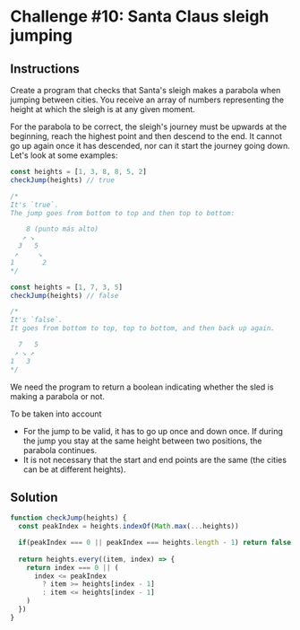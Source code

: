 # Challenge #10: Santa Claus sleigh jumping

## Instructions

Create a program that checks that Santa's sleigh makes a parabola when jumping between cities. You receive an array of numbers representing the height at which the sleigh is at any given moment.

For the parabola to be correct, the sleigh's journey must be upwards at the beginning, reach the highest point and then descend to the end. It cannot go up again once it has descended, nor can it start the journey going down. Let's look at some examples:

```js
const heights = [1, 3, 8, 8, 5, 2]
checkJump(heights) // true

/*
It's `true`.
The jump goes from bottom to top and then top to bottom:

    8 (punto más alto)
   ↗ ↘
  3   5
 ↗     ↘
1       2
*/

const heights = [1, 7, 3, 5]
checkJump(heights) // false

/*
It's `false`.
It goes from bottom to top, top to bottom, and then back up again.

  7   5 
 ↗ ↘ ↗
1   3
*/
```

We need the program to return a boolean indicating whether the sled is making a parabola or not.

To be taken into account

- For the jump to be valid, it has to go up once and down once. If during the jump you stay at the same height between two positions, the parabola continues.
- It is not necessary that the start and end points are the same (the cities can be at different heights).

## Solution

```js
function checkJump(heights) {
  const peakIndex = heights.indexOf(Math.max(...heights))

  if(peakIndex === 0 || peakIndex === heights.length - 1) return false
  
  return heights.every((item, index) => {
    return index === 0 || (
      index <= peakIndex
        ? item >= heights[index - 1]
        : item <= heights[index - 1]
    )
  })
}
```
